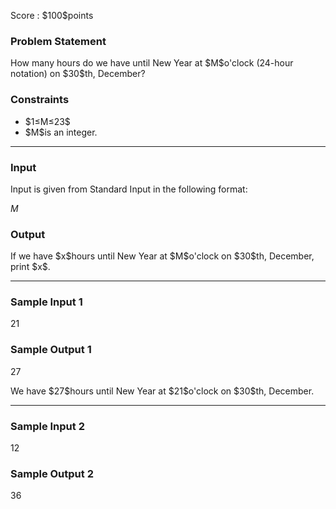 
<div>

<span>

<span>

<p>
Score : $100$points
</p>

<div>

<section>

### **Problem Statement**

<p>
How many hours do we have until New Year at $M$o'clock (24-hour notation) on $30$th, December?
</p>

</section>

</div>

<div>

<section>

### **Constraints**

<ul>

<li>
$1≤M≤23$
</li>

<li>
$M$is an integer.
</li>

</ul>

</section>

</div>

---

<div>

<div>

<section>

### **Input**

<p>
Input is given from Standard Input in the following format:
</p>

<div>

$M$
</div>

</section>

</div>

<div>

<section>

### **Output**

<p>
If we have $x$hours until New Year at $M$o'clock on $30$th, December, print $x$.
</p>

</section>

</div>

</div>

---

<div>

<section>

### **Sample Input 1**

<div>

21

</div>

</section>

</div>

<div>

<section>

### **Sample Output 1**

<div>

27

</div>

<p>
We have $27$hours until New Year at $21$o'clock on $30$th, December.
</p>

</section>

</div>

---

<div>

<section>

### **Sample Input 2**

<div>

12

</div>

</section>

</div>

<div>

<section>

### **Sample Output 2**

<div>

36

</div>

</section>

</div>

</span>

</span>

</div>
